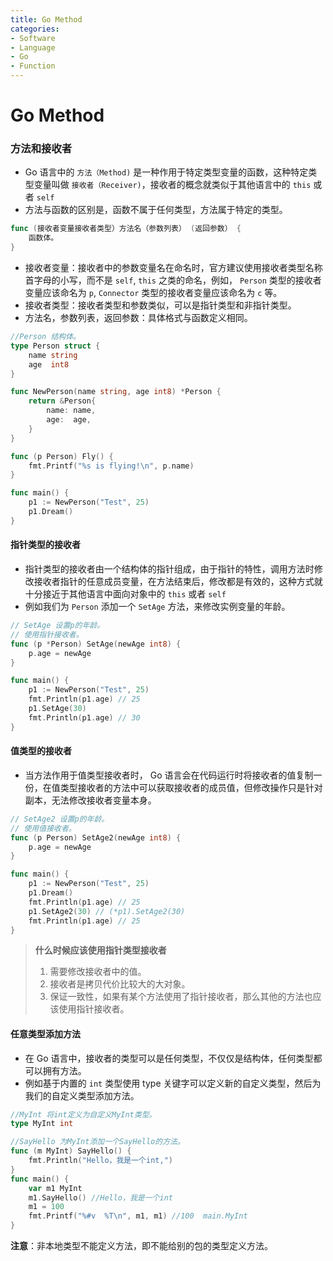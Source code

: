 ```yaml
---
title: Go Method
categories:
- Software
- Language
- Go
- Function
---
```

# Go Method

### 方法和接收者

- Go 语言中的 `方法（Method)` 是一种作用于特定类型变量的函数，这种特定类型变量叫做 `接收者（Receiver)`，接收者的概念就类似于其他语言中的 `this` 或者 `self`
- 方法与函数的区别是，函数不属于任何类型，方法属于特定的类型。

```go
func (接收者变量接收者类型）方法名（参数列表） (返回参数） {
    函数体。
}
```

- 接收者变量：接收者中的参数变量名在命名时，官方建议使用接收者类型名称首字母的小写，而不是 `self`, `this` 之类的命名，例如， `Person` 类型的接收者变量应该命名为 `p`, `Connector` 类型的接收者变量应该命名为 `c` 等。
- 接收者类型：接收者类型和参数类似，可以是指针类型和非指针类型。
- 方法名，参数列表，返回参数：具体格式与函数定义相同。

```go
//Person 结构体。
type Person struct {
	name string
	age  int8
}

func NewPerson(name string, age int8) *Person {
	return &Person{
		name: name,
		age:  age,
	}
}

func (p Person) Fly() {
	fmt.Printf("%s is flying!\n", p.name)
}

func main() {
	p1 := NewPerson("Test", 25)
	p1.Dream()
}
```

#### 指针类型的接收者

- 指针类型的接收者由一个结构体的指针组成，由于指针的特性，调用方法时修改接收者指针的任意成员变量，在方法结束后，修改都是有效的，这种方式就十分接近于其他语言中面向对象中的 `this` 或者 `self`
- 例如我们为 `Person` 添加一个 `SetAge` 方法，来修改实例变量的年龄。

```go
// SetAge 设置p的年龄。
// 使用指针接收者。
func (p *Person) SetAge(newAge int8) {
	p.age = newAge
}
```

```go
func main() {
	p1 := NewPerson("Test", 25)
	fmt.Println(p1.age) // 25
	p1.SetAge(30)
	fmt.Println(p1.age) // 30
}
```

#### 值类型的接收者

- 当方法作用于值类型接收者时， Go 语言会在代码运行时将接收者的值复制一份，在值类型接收者的方法中可以获取接收者的成员值，但修改操作只是针对副本，无法修改接收者变量本身。

```go
// SetAge2 设置p的年龄。
// 使用值接收者。
func (p Person) SetAge2(newAge int8) {
	p.age = newAge
}

func main() {
	p1 := NewPerson("Test", 25)
	p1.Dream()
	fmt.Println(p1.age) // 25
	p1.SetAge2(30) // (*p1).SetAge2(30)
	fmt.Println(p1.age) // 25
}
```

>**什么时候应该使用指针类型接收者**
>
>1. 需要修改接收者中的值。
>2. 接收者是拷贝代价比较大的大对象。
>3. 保证一致性，如果有某个方法使用了指针接收者，那么其他的方法也应该使用指针接收者。

#### 任意类型添加方法

- 在 Go 语言中，接收者的类型可以是任何类型，不仅仅是结构体，任何类型都可以拥有方法。
- 例如基于内置的 `int` 类型使用 type 关键字可以定义新的自定义类型，然后为我们的自定义类型添加方法。

```go
//MyInt 将int定义为自定义MyInt类型。
type MyInt int

//SayHello 为MyInt添加一个SayHello的方法。
func (m MyInt) SayHello() {
	fmt.Println("Hello，我是一个int,")
}
func main() {
	var m1 MyInt
	m1.SayHello() //Hello，我是一个int
	m1 = 100
	fmt.Printf("%#v  %T\n", m1, m1) //100  main.MyInt
}
```

**注意**：非本地类型不能定义方法，即不能给别的包的类型定义方法。